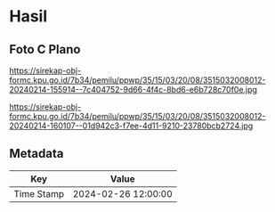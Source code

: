 # Hasil

## Foto C Plano

https://sirekap-obj-formc.kpu.go.id/7b34/pemilu/ppwp/35/15/03/20/08/3515032008012-20240214-155914--7c404752-9d66-4f4c-8bd6-e6b728c70f0e.jpg

https://sirekap-obj-formc.kpu.go.id/7b34/pemilu/ppwp/35/15/03/20/08/3515032008012-20240214-160107--01d942c3-f7ee-4d11-9210-23780bcb2724.jpg


## Metadata

| Key        | Value               |
| ---------- | ------------------- |
| Time Stamp | 2024-02-26 12:00:00 |



